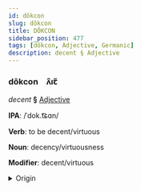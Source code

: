 ```yaml
---
id: dôkcon
slug: dôkcon
title: DÔKCON
sidebar_position: 477
tags: [dôkcon, Adjective, Germanic]
description: decent § Adjective
---
```


### dôkcon&emsp;<span kind="abugida">ʌ̑ıꞇ̃</span>

*decent* **§** [Adjective](../../tags/Adjective)

**IPA**: /ˈdok.t͡ɕɑn/

**Verb**: to be decent/virtuous

**Noun**: decency/virtuousness

**Modifier**: decent/virtuous

<details>
    <summary>Origin</summary>
    Dutch deugdzaam /ˈdøːxt.saːm/<br/>
    <em>Germanic Language Family</em>
</details>